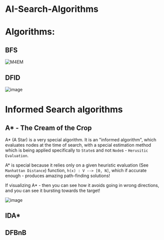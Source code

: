 # AI-Search-Algorithms


# Algorithms:

## BFS
![M4EM](https://user-images.githubusercontent.com/63110245/170673102-d61df475-ea71-4ab5-ae4b-105725083743.gif)

## DFID
![image](https://user-images.githubusercontent.com/63110245/170671480-4e06acda-3657-404b-b051-e4e213369dea.png)

# Informed Search algorithms

## A* - The Cream of the Crop
A* (A Star) is a very special algorithm.
It is an "informed algorithm", which evaluates nodes at the time of search,
with a special estimation method which is being applied specifically to `State`s and not `Node`s - `Herusitic Evaluation`.

A* is special because it relies only on a given heuristic evaluation (See `Manhattan Distance`) function,
`h(x) : V --> [0, N]`, which if accurate enough - produces amazing path-finding solutions!

If visualizing A* - then you can see how it avoids going in wrong directions, and you can see it 
bursting towards the target!

![image](https://user-images.githubusercontent.com/63110245/170674478-1adca660-02c3-4b4a-b303-a3e27b810b2b.png)



## IDA*


## DFBnB
